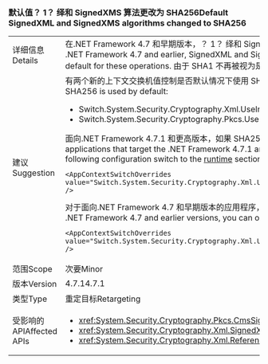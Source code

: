 ### <a name="default-signedxml-and-signedxms-algorithms-changed-to-sha256"></a><span data-ttu-id="8975c-101">默认值？ 1？ 绎和 SignedXMS 算法更改为 SHA256</span><span class="sxs-lookup"><span data-stu-id="8975c-101">Default SignedXML and SignedXMS algorithms changed to SHA256</span></span>

|   |   |
|---|---|
|<span data-ttu-id="8975c-102">详细信息</span><span class="sxs-lookup"><span data-stu-id="8975c-102">Details</span></span>|<span data-ttu-id="8975c-103">在.NET Framework 4.7 和早期版本，？ 1？ 绎和 SignedCMS 默认为 SHA1 对于某些操作。从.NET Framework 4.7.1 开始，默认情况下，这些操作启用 SHA256。</span><span class="sxs-lookup"><span data-stu-id="8975c-103">In the .NET Framework 4.7 and earlier, SignedXML and SignedCMS default to SHA1 for some operations.Starting with the .NET Framework 4.7.1, SHA256 is enabled by default for these operations.</span></span> <span data-ttu-id="8975c-104">由于 SHA1 不再被视为是安全的此更改是必需的。</span><span class="sxs-lookup"><span data-stu-id="8975c-104">This change is necessary because SHA1 is no longer considered to be secure.</span></span>|
|<span data-ttu-id="8975c-105">建议</span><span class="sxs-lookup"><span data-stu-id="8975c-105">Suggestion</span></span>|<span data-ttu-id="8975c-106">有两个新的上下文交换机值控制是否默认情况下使用 SHA1 （不安全） 或 SHA256:</span><span class="sxs-lookup"><span data-stu-id="8975c-106">There are two new context switch values to control whether SHA1 (insecure) or SHA256 is used by default:</span></span><ul><li><span data-ttu-id="8975c-107">Switch.System.Security.Cryptography.Xml.UseInsecureHashAlgorithms</span><span class="sxs-lookup"><span data-stu-id="8975c-107">Switch.System.Security.Cryptography.Xml.UseInsecureHashAlgorithms</span></span></li><li><span data-ttu-id="8975c-108">Switch.System.Security.Cryptography.Pkcs.UseInsecureHashAlgorithms</span><span class="sxs-lookup"><span data-stu-id="8975c-108">Switch.System.Security.Cryptography.Pkcs.UseInsecureHashAlgorithms</span></span></li></ul><span data-ttu-id="8975c-109">面向.NET Framework 4.7.1 和更高版本，如果 SHA256 的用途是，可以还原默认值为 SHA1 通过添加下面的配置的应用程序切换到[运行时](~/docs/framework/configure-apps/file-schema/runtime/runtime-element.md)一部分应用配置文件：</span><span class="sxs-lookup"><span data-stu-id="8975c-109">For applications that target the .NET Framework 4.7.1 and later versions, if the use of SHA256 is undesirable, you can restore the default to SHA1 by adding the following configuration switch to the [runtime](~/docs/framework/configure-apps/file-schema/runtime/runtime-element.md) section of your app config file:</span></span><pre><code class="language-xml">&lt;AppContextSwitchOverrides value=&quot;Switch.System.Security.Cryptography.Xml.UseInsecureHashAlgorithms=true;Switch.System.Security.Cryptography.Pkcs.UseInsecureHashAlgorithms=true&quot; /&gt;&#13;&#10;</code></pre><span data-ttu-id="8975c-110">对于面向.NET Framework 4.7 和早期版本的应用程序，你可以选择加入此更改通过添加以下配置切换到[运行时](~/docs/framework/configure-apps/file-schema/runtime/runtime-element.md)你应用程序配置文件部分：</span><span class="sxs-lookup"><span data-stu-id="8975c-110">For applications that target the .NET Framework 4.7 and earlier versions, you can opt into this change by adding the following configuration switch to the [runtime](~/docs/framework/configure-apps/file-schema/runtime/runtime-element.md) section of your app config file:</span></span><pre><code class="language-xml">&lt;AppContextSwitchOverrides value=&quot;Switch.System.Security.Cryptography.Xml.UseInsecureHashAlgorithms=false;Switch.System.Security.Cryptography.Pkcs.UseInsecureHashAlgorithms=false&quot; /&gt;&#13;&#10;</code></pre>|
|<span data-ttu-id="8975c-111">范围</span><span class="sxs-lookup"><span data-stu-id="8975c-111">Scope</span></span>|<span data-ttu-id="8975c-112">次要</span><span class="sxs-lookup"><span data-stu-id="8975c-112">Minor</span></span>|
|<span data-ttu-id="8975c-113">版本</span><span class="sxs-lookup"><span data-stu-id="8975c-113">Version</span></span>|<span data-ttu-id="8975c-114">4.7.1</span><span class="sxs-lookup"><span data-stu-id="8975c-114">4.7.1</span></span>|
|<span data-ttu-id="8975c-115">类型</span><span class="sxs-lookup"><span data-stu-id="8975c-115">Type</span></span>|<span data-ttu-id="8975c-116">重定目标</span><span class="sxs-lookup"><span data-stu-id="8975c-116">Retargeting</span></span>|
|<span data-ttu-id="8975c-117">受影响的 API</span><span class="sxs-lookup"><span data-stu-id="8975c-117">Affected APIs</span></span>|<ul><li><xref:System.Security.Cryptography.Pkcs.CmsSigner?displayProperty=nameWithType></li><li><xref:System.Security.Cryptography.Xml.SignedXml?displayProperty=nameWithType></li><li><xref:System.Security.Cryptography.Xml.Reference?displayProperty=nameWithType></li></ul>|

